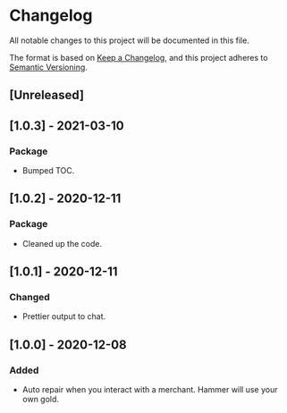 # Changelog

All notable changes to this project will be documented in this file.

The format is based on [Keep a Changelog](https://keepachangelog.com/en/1.0.0/),
and this project adheres to [Semantic Versioning](https://semver.org/spec/v2.0.0.html).

## [Unreleased]


## [1.0.3] - 2021-03-10

### Package

- Bumped TOC.

## [1.0.2] - 2020-12-11

### Package

- Cleaned up the code.

## [1.0.1] - 2020-12-11

### Changed

- Prettier output to chat.

## [1.0.0] - 2020-12-08

### Added

- Auto repair when you interact with a merchant.
  Hammer will use your own gold.

